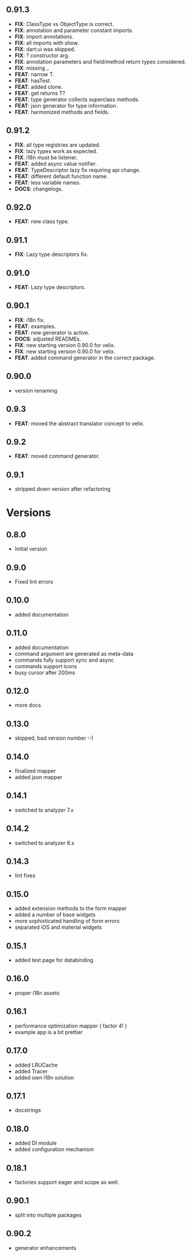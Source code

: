 ## 0.91.3

 - **FIX**: ClassType vs ObjectType is correct.
 - **FIX**: annotation and parameter constant imports.
 - **FIX**: import annotations.
 - **FIX**: all imports with show.
 - **FIX**: dart:ui was skipped.
 - **FIX**: ? constructor arg.
 - **FIX**: annotation parameters and field/method return types considered.
 - **FIX**: missing ,.
 - **FEAT**: narrow T.
 - **FEAT**: hasTest.
 - **FEAT**: added clone.
 - **FEAT**: get returns T?
 - **FEAT**: type generator collects superclass methods.
 - **FEAT**: json generator for type information.
 - **FEAT**: harmonized methods and fields.

## 0.91.2

 - **FIX**: all type registries are updated.
 - **FIX**: lazy types work as expected.
 - **FIX**: i18n must be listener.
 - **FEAT**: added async value notifier.
 - **FEAT**: TypeDescriptor lazy fix requiring api change.
 - **FEAT**: different default function name.
 - **FEAT**: less variable names.
 - **DOCS**: changelogs.

## 0.92.0

- **FEAT**: new class type.

## 0.91.1

- **FIX**: Lazy type descriptors fix.

## 0.91.0

- **FEAT**: Lazy type descriptors.

## 0.90.1

- **FIX**: i18n fix.
- **FEAT**: examples.
- **FEAT**: new generator is active.
- **DOCS**: adjusted READMEs.
- **FIX**: new starting version 0.90.0 for velix.
- **FIX**: new starting version 0.90.0 for velix.
- **FEAT**: added command generator in the correct package.

## 0.90.0

- version renaming

## 0.9.3

 - **FEAT**: moved the abstract translator concept to velix.

## 0.9.2

 - **FEAT**: moved command generator.

## 0.9.1

 - stripped down version after refactoring

# Versions

## 0.8.0

- Initial version

## 0.9.0

- Fixed lint errors

## 0.10.0

- added documentation

## 0.11.0

- added documentation
- command argument are generated as meta-data
- commands fully support sync and async
- commands support icons
- busy cursor after 200ms

## 0.12.0

- more docs

## 0.13.0

- skipped, bad version number :-)

## 0.14.0

- finalized mapper
- added json mapper

## 0.14.1

- switched to analyzer 7.x

## 0.14.2

- switched to analyzer 8.x

## 0.14.3

- lint fixes

## 0.15.0

- added extension methods to the form mapper
- added a number of base widgets
- more sophisticated handling of form errors
- separated iOS and material widgets

## 0.15.1

- added test page for databinding

## 0.16.0

- proper i18n assets

## 0.16.1

- performance optimization mapper ( factor 4! )
- example app is a bit prettier

## 0.17.0

- added LRUCache
- added Tracer
- added own i18n solution

## 0.17.1

- docstrings

## 0.18.0

- added DI module
- added configuration mechanism

## 0.18.1

- factories support eager and scope as well.

## 0.90.1

- split into multiple packages

## 0.90.2

- generator enhancements